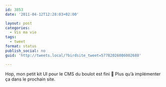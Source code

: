 ```yaml
---
id: 3853
date: '2011-04-12T12:28:03+02:00'

layout: post
categories:
  - Vis ma vie
tags:
  - tweet
format: status
publish_social: no
guid: 'http://tweets.local/?birdsite_tweet=57782026086002688'

---
```


Hop, mon petit kit UI pour le CMS du boulot est fini 🙂 Plus qu’à implémenter ça dans le prochain site.